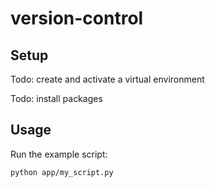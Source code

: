 # version-control

## Setup

Todo: create and activate a virtual environment

Todo: install packages

## Usage

Run the example script:

```sh
python app/my_script.py
```